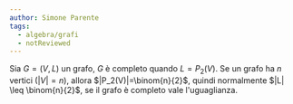 ```yaml
---
author: Simone Parente
tags:
  - algebra/grafi
  - notReviewed
---
```

Sia $G=(V,L)$ un grafo, $G$ è completo quando $L=P_2(V)$.
Se un grafo ha $n$ vertici ($|V|=n$), allora $|P_2(V)|=\binom{n}{2}$, quindi normalmente $|L| \leq \binom{n}{2}$, se il grafo è completo vale l'uguaglianza.